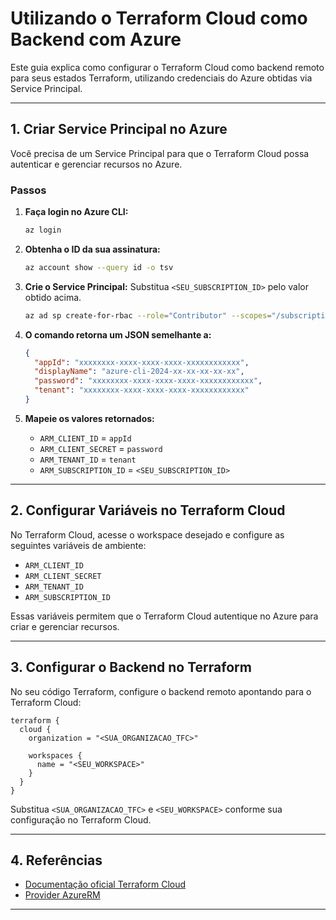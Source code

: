 # Utilizando o Terraform Cloud como Backend com Azure

Este guia explica como configurar o Terraform Cloud como backend remoto para seus estados Terraform, utilizando credenciais do Azure obtidas via Service Principal.

---

## 1. Criar Service Principal no Azure

Você precisa de um Service Principal para que o Terraform Cloud possa autenticar e gerenciar recursos no Azure.

### Passos

1. **Faça login no Azure CLI:**
   ```sh
   az login
   ```

2. **Obtenha o ID da sua assinatura:**
   ```sh
   az account show --query id -o tsv
   ```

3. **Crie o Service Principal:**
   Substitua `<SEU_SUBSCRIPTION_ID>` pelo valor obtido acima.
   ```sh
   az ad sp create-for-rbac --role="Contributor" --scopes="/subscriptions/<SEU_SUBSCRIPTION_ID>"
   ```

4. **O comando retorna um JSON semelhante a:**
   ```json
   {
     "appId": "xxxxxxxx-xxxx-xxxx-xxxx-xxxxxxxxxxxx",
     "displayName": "azure-cli-2024-xx-xx-xx-xx-xx",
     "password": "xxxxxxxx-xxxx-xxxx-xxxx-xxxxxxxxxxxx",
     "tenant": "xxxxxxxx-xxxx-xxxx-xxxx-xxxxxxxxxxxx"
   }
   ```

5. **Mapeie os valores retornados:**
   - `ARM_CLIENT_ID` = `appId`
   - `ARM_CLIENT_SECRET` = `password`
   - `ARM_TENANT_ID` = `tenant`
   - `ARM_SUBSCRIPTION_ID` = `<SEU_SUBSCRIPTION_ID>`

---

## 2. Configurar Variáveis no Terraform Cloud

No Terraform Cloud, acesse o workspace desejado e configure as seguintes variáveis de ambiente:

- `ARM_CLIENT_ID`
- `ARM_CLIENT_SECRET`
- `ARM_TENANT_ID`
- `ARM_SUBSCRIPTION_ID`

Essas variáveis permitem que o Terraform Cloud autentique no Azure para criar e gerenciar recursos.

---

## 3. Configurar o Backend no Terraform

No seu código Terraform, configure o backend remoto apontando para o Terraform Cloud:

```hcl
terraform { 
  cloud {     
    organization = "<SUA_ORGANIZACAO_TFC>" 

    workspaces { 
      name = "<SEU_WORKSPACE>" 
    } 
  } 
}
```

Substitua `<SUA_ORGANIZACAO_TFC>` e `<SEU_WORKSPACE>` conforme sua configuração no Terraform Cloud.

---

## 4. Referências

- [Documentação oficial Terraform Cloud](https://developer.hashicorp.com/terraform/cloud-docs)
- [Provider AzureRM](https://registry.terraform.io/providers/hashicorp/azurerm/latest/docs)

---
